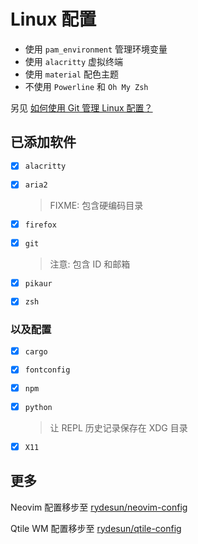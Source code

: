 # Linux 配置

- 使用 `pam_environment` 管理环境变量
- 使用 `alacritty` 虚拟终端
- 使用 `material` 配色主题
- 不使用 `Powerline` 和 `Oh My Zsh`

另见 [如何使用 Git 管理 Linux 配置？](https://2cat.cc/post/diyo4/)

## 已添加软件

- [x] `alacritty`
- [x] `aria2`

  > FIXME: 包含硬编码目录

- [x] `firefox`
- [x] `git`

  > 注意: 包含 ID 和邮箱

- [x] `pikaur`
- [x] `zsh`

### 以及配置

- [x] `cargo`
- [x] `fontconfig`
- [x] `npm`
- [x] `python`

  > 让 REPL 历史记录保存在 XDG 目录

- [x] `X11`

## 更多

Neovim 配置移步至
[rydesun/neovim-config](https://github.com/rydesun/neovim-config)

Qtile WM 配置移步至
[rydesun/qtile-config](https://github.com/rydesun/qtile-config)

